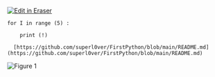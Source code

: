 [![Edit in Eraser](https://firebasestorage.googleapis.com/v0/b/second-petal-295822.appspot.com/o/images%2Fgithub%2FOpen%20in%20Eraser.svg?alt=media&token=968381c8-a7e7-472a-8ed6-4a6626da5501)](https://app.eraser.io/workspace/MQ7qFaiEI2GfkhnUlDCx)
```
for I in range (5) :
   
    print (!)
  
  [﻿https://github.com/superl0ver/FirstPython/blob/main/README.md](https://github.com/superl0ver/FirstPython/blob/main/README.md) 
```
![Figure 1](https://eraser.imgix.net/workspaces/MQ7qFaiEI2GfkhnUlDCx/Bjo7kRg8pdcCW72TAajRDdHSSFs2/---figure---PkR6GxT6RVrfLZqrbYK0-w.svg?ixlib=js-3.7.0 "Figure 1")




<!--- Eraser file: https://app.eraser.io/workspace/MQ7qFaiEI2GfkhnUlDCx --->